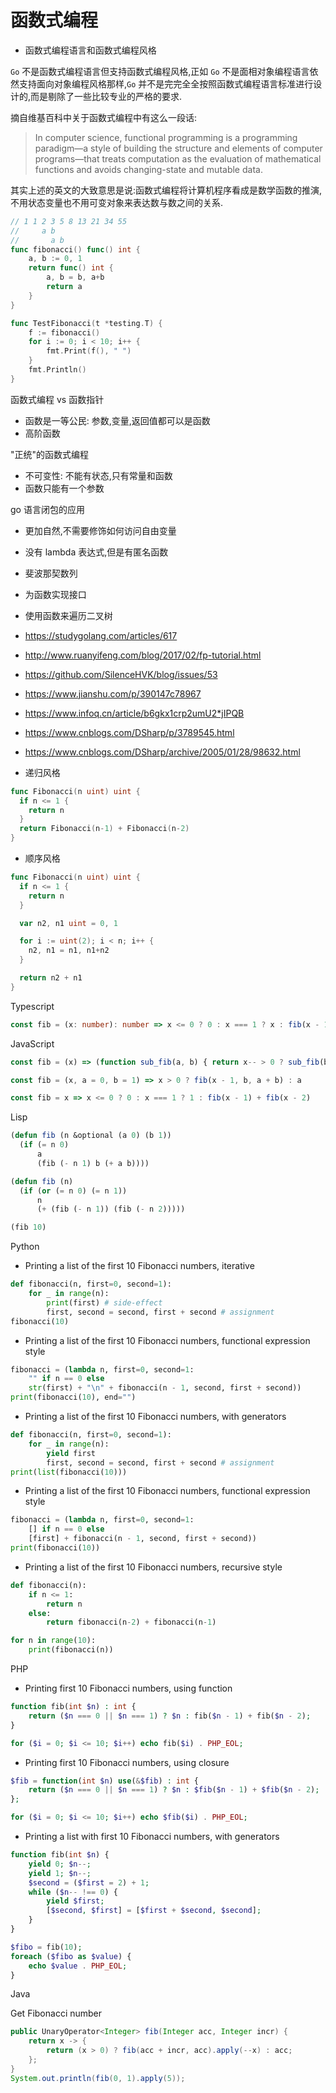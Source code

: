 # 函数式编程

- 函数式编程语言和函数式编程风格

`Go` 不是函数式编程语言但支持函数式编程风格,正如 `Go` 不是面相对象编程语言依然支持面向对象编程风格那样,`Go` 并不是完完全全按照函数式编程语言标准进行设计的,而是剔除了一些比较专业的严格的要求.

摘自维基百科中关于函数式编程中有这么一段话:

> In computer science, functional programming is a programming paradigm—a style of building the structure and elements of computer programs—that treats computation as the evaluation of mathematical functions and avoids changing-state and mutable data. 

其实上述的英文的大致意思是说:函数式编程将计算机程序看成是数学函数的推演,不用状态变量也不用可变对象来表达数与数之间的关系.







```go
// 1 1 2 3 5 8 13 21 34 55
//     a b
//       a b
func fibonacci() func() int {
    a, b := 0, 1
    return func() int {
        a, b = b, a+b
        return a
    }
}
```

```go
func TestFibonacci(t *testing.T) {
    f := fibonacci()
    for i := 0; i < 10; i++ {
        fmt.Print(f(), " ")
    }
    fmt.Println()
}
```

函数式编程 vs 函数指针

- 函数是一等公民: 参数,变量,返回值都可以是函数
- 高阶函数

"正统"的函数式编程

- 不可变性: 不能有状态,只有常量和函数
- 函数只能有一个参数

go 语言闭包的应用

- 更加自然,不需要修饰如何访问自由变量
- 没有 lambda 表达式,但是有匿名函数
- 斐波那契数列
- 为函数实现接口
- 使用函数来遍历二叉树

- https://studygolang.com/articles/617
- http://www.ruanyifeng.com/blog/2017/02/fp-tutorial.html
- https://github.com/SilenceHVK/blog/issues/53
- https://www.jianshu.com/p/390147c78967
- https://www.infoq.cn/article/b6gkx1crp2umU2*jIPQB
- https://www.cnblogs.com/DSharp/p/3789545.html
- https://www.cnblogs.com/DSharp/archive/2005/01/28/98632.html


- 递归风格

```go
func Fibonacci(n uint) uint {
  if n <= 1 {
    return n
  }
  return Fibonacci(n-1) + Fibonacci(n-2)
}
```

- 顺序风格

```go
func Fibonacci(n uint) uint {
  if n <= 1 {
    return n
  }

  var n2, n1 uint = 0, 1

  for i := uint(2); i < n; i++ {
    n2, n1 = n1, n1+n2
  }

  return n2 + n1
}
```

Typescript

```typescript
const fib = (x: number): number => x <= 0 ? 0 : x === 1 ? x : fib(x - 1) + fib(x - 2)
``` 

JavaScript

```js
const fib = (x) => (function sub_fib(a, b) { return x-- > 0 ? sub_fib(b, a+b) : a})(0,1)
```

```js
const fib = (x, a = 0, b = 1) => x > 0 ? fib(x - 1, b, a + b) : a
```

```js
const fib = x => x <= 0 ? 0 : x === 1 ? 1 : fib(x - 1) + fib(x - 2)
```

Lisp

```lisp
(defun fib (n &optional (a 0) (b 1))
  (if (= n 0)
      a
      (fib (- n 1) b (+ a b))))
```

```lisp
(defun fib (n)
  (if (or (= n 0) (= n 1))
      n
      (+ (fib (- n 1)) (fib (- n 2)))))
```

```lisp
(fib 10)
```

Python

- Printing a list of the first 10 Fibonacci numbers, iterative

```python
def fibonacci(n, first=0, second=1):
    for _ in range(n):
        print(first) # side-effect
        first, second = second, first + second # assignment
fibonacci(10)
```

- Printing a list of the first 10 Fibonacci numbers, functional expression style

```python
fibonacci = (lambda n, first=0, second=1:
    "" if n == 0 else
    str(first) + "\n" + fibonacci(n - 1, second, first + second))
print(fibonacci(10), end="")
```

- Printing a list of the first 10 Fibonacci numbers, with generators

```python
def fibonacci(n, first=0, second=1):
    for _ in range(n):
        yield first
        first, second = second, first + second # assignment
print(list(fibonacci(10)))
```

- Printing a list of the first 10 Fibonacci numbers, functional expression style

```python
fibonacci = (lambda n, first=0, second=1:
    [] if n == 0 else
    [first] + fibonacci(n - 1, second, first + second))
print(fibonacci(10))
```

- Printing a list of the first 10 Fibonacci numbers, recursive style

```python
def fibonacci(n):
    if n <= 1:
        return n
    else:
        return fibonacci(n-2) + fibonacci(n-1)

for n in range(10):
    print(fibonacci(n))
```

PHP

- Printing first 10 Fibonacci numbers, using function

```php
function fib(int $n) : int {
    return ($n === 0 || $n === 1) ? $n : fib($n - 1) + fib($n - 2);
}

for ($i = 0; $i <= 10; $i++) echo fib($i) . PHP_EOL;
```

- Printing first 10 Fibonacci numbers, using closure

```php
$fib = function(int $n) use(&$fib) : int {
    return ($n === 0 || $n === 1) ? $n : $fib($n - 1) + $fib($n - 2);
};

for ($i = 0; $i <= 10; $i++) echo $fib($i) . PHP_EOL;
```

- Printing a list with first 10 Fibonacci numbers, with generators

```php
function fib(int $n) {
    yield 0; $n--;
    yield 1; $n--;
    $second = ($first = 2) + 1;
    while ($n-- !== 0) {
        yield $first;
        [$second, $first] = [$first + $second, $second];
    }
}

$fibo = fib(10);
foreach ($fibo as $value) {
    echo $value . PHP_EOL;
}
```

Java

Get Fibonacci number

```java
public UnaryOperator<Integer> fib(Integer acc, Integer incr) {
    return x -> {
        return (x > 0) ? fib(acc + incr, acc).apply(--x) : acc;
    };
}
System.out.println(fib(0, 1).apply(5));
```
